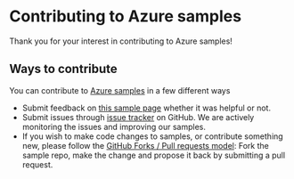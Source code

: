 # Contributing to Azure samples

Thank you for your interest in contributing to Azure samples!

## Ways to contribute

You can contribute to [Azure samples](https://azure.microsoft.com/documentation/samples/) in a few different ways

- Submit feedback on [this sample page](https://azure.microsoft.com/documentation/samples/app-service-web-dotnet-get-started/) whether it was helpful or not.  
- Submit issues through [issue tracker](https://github.com/Azure-Samples/app-service-web-dotnet-get-started/issues) on GitHub. We are actively monitoring the issues and improving our samples.
- If you wish to make code changes to samples, or contribute something new, please follow the [GitHub Forks / Pull requests model](https://help.github.com/articles/fork-a-repo/): Fork the sample repo, make the change and propose it back by submitting a pull request.